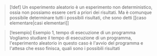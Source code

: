 >[!def]
>Un esperimento aleatorio è un esperimento non deterministico, ossia non possiamo essere certi a priori dei risultati. Ma è comunque possibile determinare tutti i possibili risultati, che sono detti [[caso elementare|casi elementari]]


>[!esempio] Esempio 1, tempo di esecuzione di un programma
> Vogliamo studiare il tempo di esecuzione di un programma, l'esperimento aleatorio in questo caso è l'avvio del programma e l'attesa che esso finisca, quali sono i possibili risultati



